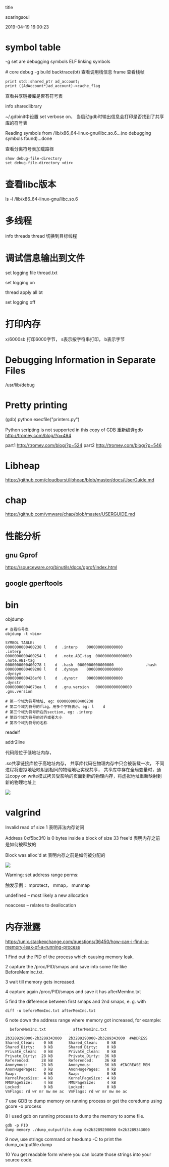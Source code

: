 title

soaringsoul

2019-04-19 16:00:23

symbol table
============

\-g set are debugging symbols ELF linking symbols

\# core debug -g build backtrace(bt) 查看调用栈信息 frame 查看栈帧

```
print std::shared_ptr ad_account;
print ((AdAccount*)ad_account)->cache_flag
```

查看共享链接库是否有符号表

info sharedlibrary

~/.gdbinit中设置 set verbose on， 当启动gdb时输出信息会打印是否找到了共享库的符号表

Reading symbols from /lib/x86_64-linux-gnu/libc.so.6...(no debugging symbols found)...done

查看分离符号表加载路径
```
show debug-file-directory
set debug-file-directory <dir>
```

# 查看libc版本
ls -l /lib/x86_64-linux-gnu/libc.so.6

多线程
======

info threads thread 切换到目标线程

调试信息输出到文件
==================

set logging file thread.txt

set logging on

thread apply all bt

set logging off

# 打印内存
x/6000sb <addr>
打印6000字节， s表示按字符串打印， b表示字节


# Debugging Information in Separate Files
/usr/lib/debug

# Pretty printing


(gdb) python execfile("printers.py")

Python scripting is not supported in this copy of GDB
重新编译gdb http://tromey.com/blog/?p=494

part1 http://tromey.com/blog/?p=524
part2 http://tromey.com/blog/?p=546

# Libheap
https://github.com/cloudburst/libheap/blob/master/docs/UserGuide.md

# chap
https://github.com/vmware/chap/blob/master/USERGUIDE.md

# 性能分析
## gnu Gprof
https://sourceware.org/binutils/docs/gprof/index.html
## google gperftools

# bin
objdump

```
# 查看符号表
objdump -t <bin>

SYMBOL TABLE:
0000000000400238 l    d  .interp	0000000000000000              .interp
0000000000400254 l    d  .note.ABI-tag	0000000000000000              .note.ABI-tag
0000000000400278 l    d  .hash	0000000000000000              .hash
0000000000409208 l    d  .dynsym	0000000000000000              .dynsym
0000000000426ef0 l    d  .dynstr	0000000000000000              .dynstr
00000000004673ea l    d  .gnu.version	0000000000000000              .gnu.version

# 第一个域为符号地址, eg: 0000000000400238
# 第二个域为符号的flag，用多个字符表示，eg: l    d
# 第三个域为符号所在的section, eg: .interp
# 第四个域为符号的对齐或者大小
# 第五个域为符号的名称
```

readelf

addr2line

代码段位于低地址内存，

.so共享链接库位于高地址内存， 共享库代码在物理内存中只会被装载一次， 不同进程将虚拟地址映射到相同的物理地址实现共享，
共享库中存在全局变量时，通过copy on write模式拷贝受影响的页面到新的物理内存，将虚拟地址重新映射到新的物理地址上

![](media/03216a183d0c3bb4732ce979a2af6770.png)

valgrind
========

Invalid read of size 1 表明非法内存访问

Address 0xf5bc3f0 is 0 bytes inside a block of size 33 free'd
表明内存之前是如何被释放的

Block was alloc'd at 表明内存之前是如何被分配的

![](media/9883f9af131f85c4309bd326428321dd.png)

Warning: set address range perms:

触发示例： mprotect， mmap， munmap

undefined – most likely a new allocation

noaccess – relates to deallocation


# 内存泄露

https://unix.stackexchange.com/questions/36450/how-can-i-find-a-memory-leak-of-a-running-process

1 Find out the PID of the process which causing memory leak.

2 capture the /proc/PID/smaps and save into some file like BeforeMemInc.txt.

3 wait till memory gets increased.

4 capture again /proc/PID/smaps and save it has afterMemInc.txt

5 find the difference between first smaps and 2nd smaps, e. g. with

```diff -u beforeMemInc.txt afterMemInc.txt```

6 note down the address range where memory got increased, for example:

```
  beforeMemInc.txt            afterMemInc.txt
---------------------------------------------------
2b3289290000-2b3289343000   2b3289290000-2b3289343000  #ADDRESS
Shared_Clean:    0 kB       Shared_Clean:    0 kB          
Shared_Dirty:    0 kB       Shared_Dirty:    0 kB
Private_Clean:   0 kB       Private_Clean:   0 kB
Private_Dirty:  28 kB       Private_Dirty:  36 kB  
Referenced:     28 kB       Referenced:     36 kB
Anonymous:      28 kB       Anonymous:      36 kB  #INCREASE MEM
AnonHugePages:   0 kB       AnonHugePages:   0 kB
Swap:            0 kB       Swap:            0 kB
KernelPageSize:  4 kB       KernelPageSize:  4 kB
MMUPageSize:     4 kB       MMUPageSize:     4 kB
Locked:          0 kB       Locked:          0 kB
VmFlags: rd wr mr mw me ac  VmFlags: rd wr mr mw me ac
```

7 use GDB to dump memory on running process or get the coredump using gcore -o process

8 I used gdb on running process to dump the memory to some file.
```
gdb -p PID
dump memory ./dump_outputfile.dump 0x2b3289290000 0x2b3289343000
```

9 now, use strings command or hexdump -C to print the dump_outputfile.dump

10 You get readable form where you can locate those strings into your source code.